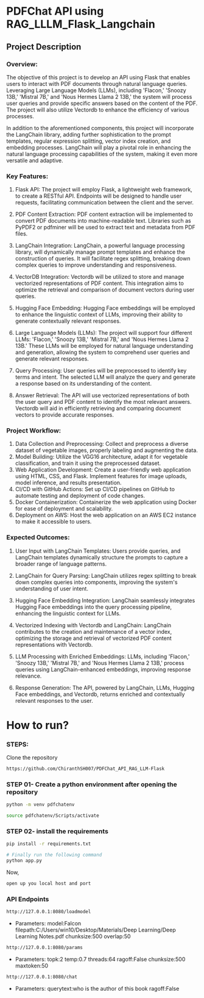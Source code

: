 # PDFChat API using RAG_LLLM_Flask_Langchain

## Project Description

### Overview:

The objective of this project is to develop an API using Flask that enables users to interact with PDF documents through natural language queries. Leveraging Large Language Models (LLMs), including 'Flacon,' 'Snoozy 13B,' 'Mistral 7B,' and 'Nous Hermes Llama 2 13B,' the system will process user queries and provide specific answers based on the content of the PDF. The project will also utilize Vectordb to enhance the efficiency of various processes.

In addition to the aforementioned components, this project will incorporate the LangChain library, adding further sophistication to the prompt templates, regular expression splitting, vector index creation, and embedding processes. LangChain will play a pivotal role in enhancing the natural language processing capabilities of the system, making it even more versatile and adaptive.

### Key Features:

1. Flask API:
   The project will employ Flask, a lightweight web framework, to create a RESTful API.
   Endpoints will be designed to handle user requests, facilitating communication between the client and the server.

2. PDF Content Extraction:
   PDF content extraction will be implemented to convert PDF documents into machine-readable text.
   Libraries such as PyPDF2 or pdfminer will be used to extract text and metadata from PDF files.

3. LangChain Integration:
   LangChain, a powerful language processing library, will dynamically manage prompt templates and enhance the construction of queries.
   It will facilitate regex splitting, breaking down complex queries to improve understanding and responsiveness.

4. VectorDB Integration:
   Vectordb will be utilized to store and manage vectorized representations of PDF content.
   This integration aims to optimize the retrieval and comparison of document vectors during user queries.

5. Hugging Face Embedding:
   Hugging Face embeddings will be employed to enhance the linguistic context of LLMs, improving their ability to generate contextually relevant responses.

6. Large Language Models (LLMs):
   The project will support four different LLMs: 'Flacon,' 'Snoozy 13B,' 'Mistral 7B,' and 'Nous Hermes Llama 2 13B.'
   These LLMs will be employed for natural language understanding and generation, allowing the system to comprehend user queries and generate relevant responses.

7. Query Processing:
   User queries will be preprocessed to identify key terms and intent.
   The selected LLM will analyze the query and generate a response based on its understanding of the content.

8. Answer Retrieval:
   The API will use vectorized representations of both the user query and PDF content to identify the most relevant answers.
   Vectordb will aid in efficiently retrieving and comparing document vectors to provide accurate responses.

### Project Workflow:

1. Data Collection and Preprocessing: Collect and preprocess a diverse dataset of vegetable images, properly labeling and augmenting the data.
2. Model Building: Utilize the VGG16 architecture, adapt it for vegetable classification, and train it using the preprocessed dataset.
3. Web Application Development: Create a user-friendly web application using HTML, CSS, and Flask. Implement features for image uploads, model inference, and results presentation.
4. CI/CD with GitHub Actions: Set up CI/CD pipelines on GitHub to automate testing and deployment of code changes.
5. Docker Containerization: Containerize the web application using Docker for ease of deployment and scalability.
6. Deployment on AWS: Host the web application on an AWS EC2 instance to make it accessible to users.

### Expected Outcomes:

1. User Input with LangChain Templates:
   Users provide queries, and LangChain templates dynamically structure the prompts to capture a broader range of language patterns.

2. LangChain for Query Parsing:
   LangChain utilizes regex splitting to break down complex queries into components, improving the system's understanding of user intent.

3. Hugging Face Embedding Integration:
   LangChain seamlessly integrates Hugging Face embeddings into the query processing pipeline, enhancing the linguistic context for LLMs.

4. Vectorized Indexing with Vectordb and LangChain:
   LangChain contributes to the creation and maintenance of a vector index, optimizing the storage and retrieval of vectorized PDF content representations with Vectordb.

5. LLM Processing with Enriched Embeddings:
   LLMs, including 'Flacon,' 'Snoozy 13B,' 'Mistral 7B,' and 'Nous Hermes Llama 2 13B,' process queries using LangChain-enhanced embeddings, improving response relevance.

6. Response Generation:
   The API, powered by LangChain, LLMs, Hugging Face embeddings, and Vectordb, returns enriched and contextually relevant responses to the user.

# How to run?

### STEPS:

Clone the repository

```bash
https://github.com/ChiranthSH007/PDFChat_API_RAG_LLM-Flask
```

### STEP 01- Create a python environment after opening the repository

```bash
python -m venv pdfchatenv
```

```bash
source pdfchatenv/Scripts/activate
```

### STEP 02- install the requirements

```bash
pip install -r requirements.txt
```

```bash
# Finally run the following command
python app.py
```

Now,

```bash
open up you local host and port
```

### API Endpoints

```bash
http://127.0.0.1:8080/loadmodel
```

- Parameters:
  model:Falcon
  filepath:C:/Users/win10/Desktop/Materials/Deep Learning/Deep Learning Notes.pdf
  chunksize:500
  overlap:50

```bash
http://127.0.0.1:8080/params
```

- Parameters:
  topk:2
  temp:0.7
  threads:64
  ragoff:False
  chunksize:500
  maxtoken:50

```bash
http://127.0.0.1:8080/chat
```

- Parameters:
  querytext:who is the author of this book
  ragoff:False
